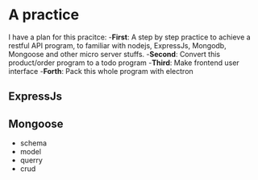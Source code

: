 # A practice
I have a plan for this pracitce:
-**First**: A step by step practice to achieve a restful API program, to familiar with nodejs, ExpressJs, Mongodb, Mongoose and other micro server stuffs.
-**Second**: Convert this product/order program to a todo program
-**Third**: Make frontend user interface
-**Forth**: Pack this whole program with electron

## ExpressJs
## Mongoose
  - schema
  - model
  - querry
  - crud
